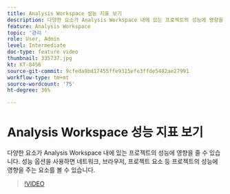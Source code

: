 ```yaml
---
title: Analysis Workspace 성능 지표 보기
description: 다양한 요소가 Analysis Workspace 내에 있는 프로젝트의 성능에 영향을 줄 수 있습니다. 성능 옵션을 사용하면 네트워크, 브라우저, 프로젝트 요소 등 프로젝트의 성능에 영향을 주는 요소를 볼 수 있습니다.
feature: Analysis Workspace
topic: '관리 '
role: User, Admin
level: Intermediate
doc-type: feature video
thumbnail: 335737.jpg
kt: KT-8456
source-git-commit: 9cfeda9bd17455ffe9315efe3ffde5482ae27991
workflow-type: tm+mt
source-wordcount: '75'
ht-degree: 36%

---
```



# Analysis Workspace 성능 지표 보기

다양한 요소가 Analysis Workspace 내에 있는 프로젝트의 성능에 영향을 줄 수 있습니다. 성능 옵션을 사용하면 네트워크, 브라우저, 프로젝트 요소 등 프로젝트의 성능에 영향을 주는 요소를 볼 수 있습니다.


>[!VIDEO](https://video.tv.adobe.com/v/335737/?quality=12&learn=on)